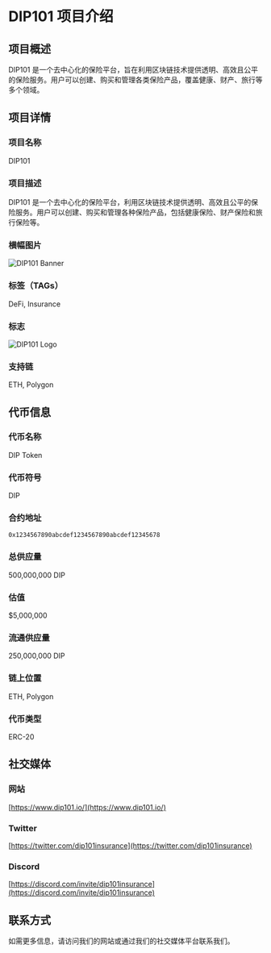 # DIP101 项目介绍

## 项目概述
DIP101 是一个去中心化的保险平台，旨在利用区块链技术提供透明、高效且公平的保险服务。用户可以创建、购买和管理各类保险产品，覆盖健康、财产、旅行等多个领域。

## 项目详情

### 项目名称
DIP101

### 项目描述
DIP101 是一个去中心化的保险平台，利用区块链技术提供透明、高效且公平的保险服务。用户可以创建、购买和管理各种保险产品，包括健康保险、财产保险和旅行保险等。

### 横幅图片
![DIP101 Banner](https://catlina-assets.standard.us-east-1.oortech.com/DIP101-banner.jpg)

### 标签（TAGs）
DeFi, Insurance

### 标志
![DIP101 Logo](https://catlina-assets.standard.us-east-1.oortech.com/DIP101.jpg)

### 支持链
ETH, Polygon

## 代币信息

### 代币名称
DIP Token

### 代币符号
DIP

### 合约地址
`0x1234567890abcdef1234567890abcdef12345678`

### 总供应量
500,000,000 DIP

### 估值
$5,000,000

### 流通供应量
250,000,000 DIP

### 链上位置
ETH, Polygon

### 代币类型
ERC-20

## 社交媒体

### 网站
[https://www.dip101.io/](https://www.dip101.io/)

### Twitter
[https://twitter.com/dip101insurance](https://twitter.com/dip101insurance)

### Discord
[https://discord.com/invite/dip101insurance](https://discord.com/invite/dip101insurance)

## 联系方式
如需更多信息，请访问我们的网站或通过我们的社交媒体平台联系我们。
